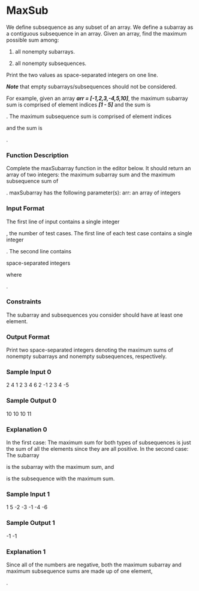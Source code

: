 # MaxSub

We define subsequence as any subset of an array. We define a subarray as a contiguous subsequence in an array. 
Given an array, find the maximum possible sum among:

1. all nonempty subarrays. 

2. all nonempty subsequences. 

Print the two values as space-separated integers on one line. 

***Note*** that empty subarrays/subsequences should not be considered. 

For example, given an array ***arr = [-1,2,3,-4,5,10]***, the maximum subarray sum is comprised of element indices ***[1 - 5]*** and the sum is 

. The maximum subsequence sum is comprised of element indices 


and the sum is 


. 
### Function Description 

Complete the maxSubarray function in the editor below. It should return an array of two integers: the maximum subarray sum and the maximum subsequence sum of 

. 
maxSubarray has the following parameter(s): 
arr: an array of integers 

### Input Format

The first line of input contains a single integer 

, the number of test cases.
The first line of each test case contains a single integer 

. 
The second line contains 

space-separated integers 

where 

. 

### Constraints



The subarray and subsequences you consider should have at least one element.

### Output Format

Print two space-separated integers denoting the maximum sums of nonempty subarrays and nonempty subsequences, respectively. 

### Sample Input 0

2
4
1 2 3 4
6
2 -1 2 3 4 -5

### Sample Output 0

10 10
10 11

### Explanation 0

In the first case: The maximum sum for both types of subsequences is just the sum of all the elements since they are all positive.
In the second case: The subarray 


is the subarray with the maximum sum, and 


is the subsequence with the maximum sum.

### Sample Input 1

1
5
-2 -3 -1 -4 -6

### Sample Output 1

-1 -1

### Explanation 1

Since all of the numbers are negative, both the maximum subarray and maximum subsequence sums are made up of one element, 


.
